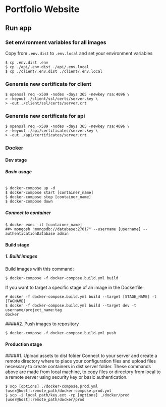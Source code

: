 # Portfolio Website

## Run app

### Set environment variables for all images
Copy from ```.env.dist``` to ``.env.local`` and set your environment variables
````shell
$ cp .env.dist .env
$ cp ./api/.env.dist ./api/.env.local
$ cp ./client/.env.dist ./client/.env.local
````

### Generate new certificate for client
````shell
$ openssl req -x509 -nodes -days 365 -newkey rsa:4096 \
> -keyout ./client/ssl/certs/server.key \
> -out ./client/ssl/certs/server.crt
````

### Generate new certificate for api
````shell
$ openssl req -x509 -nodes -days 365 -newkey rsa:4096 \
> -keyout ./api/certificates/server.key \
> -out ./api/certificates/server.crt
````


### Docker
#### Dev stage
##### Basic usage
````shell

$ docker-compose up -d 
$ docker-compose start [container_name]
$ docker-compose stop [container_name]
$ docker-compose down
````

##### Connect to container
````shell
$ docker exec -it [container_name]
##> mongosh "mongodb://database:27017" --username [username] --authenticationDatabase admin
````

#### Build stage

##### 1. Build images 
Build images with this command:

````shell
$ docker-compose -f docker-compose.build.yml build 
````

If you want to target a specific stage of an image in the Dockerfile
````shell
# docker -f docker-compose.build.yml build --target [STAGE_NAME] -t [TAGNAME]
$ docker -f docker-compose.build.yml build --target dev -t username/project_name:tag
docker
````
#####2. Push images to repository
``````shell
$ docker-compose -f docker-compose.build.yml push
``````

#### Production stage
#####1. Upload assets to dist folder
Connect to your server and create a remote directory where to place your configuration files
and upload files necessary to create containers in dist server folder.
These commands above are made from local machine, to copy files or directory from local to a remote server using security key or basic authentication.
``````shell
$ scp [options] ./docker-compose.prod.yml [user@host]:remote_path/docker-compose.prod.yml
$ scp -i local_path/key.ext -rp [options] ./docker/prod [user@host]:remote_path/docker/prod
``````